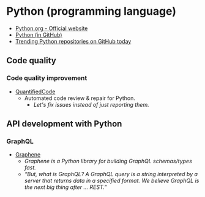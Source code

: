 # Python (programming language)

- [Python.org - Official website](https://www.python.org/)
- [Python (in GitHub)](https://github.com/python)
- [Trending Python repositories on GitHub today](https://github.com/trending?l=python)



## Code quality


### Code quality improvement

- [QuantifiedCode](https://www.quantifiedcode.com/)
  - Automated code review & repair for Python.
    - _Let's fix issues instead of just reporting them._


## API development with Python


### GraphQL

- [Graphene](http://graphene-python.org/)
  - _Graphene is a Python library for building GraphQL schemas/types fast._
  - _“But, what is GraphQL? A GraphQL query is a string interpreted by a server that returns data in a specified format. We believe GraphQL is the next big thing after … REST.”_
